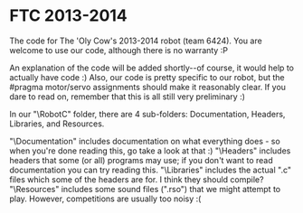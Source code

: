 FTC 2013-2014
=============

The code for The 'Oly Cow's 2013-2014 robot (team 6424). You are welcome to use our code, although there is no warranty :P

An explanation of the code will be added shortly--of course, it would help to actually have code :)
Also, our code is pretty specific to our robot, but the #pragma motor/servo assignments should make it reasonably clear.
If you dare to read on, remember that this is all still very preliminary :)



In our "\RobotC\" folder, there are 4 sub-folders: Documentation, Headers, Libraries, and Resources.

"\Documentation\" includes documentation on what everything does -  so when you're done reading this, go take a look at that :)
"\Headers\" includes headers that some (or all) programs may use; if you don't want to read documentation you can try reading this.
"\Libraries\" includes the actual ".c" files which some of the headers are for. I think they should compile?
"\Resources\" includes some sound files (".rso") that we might attempt to play. However, competitions are usually too noisy :(
